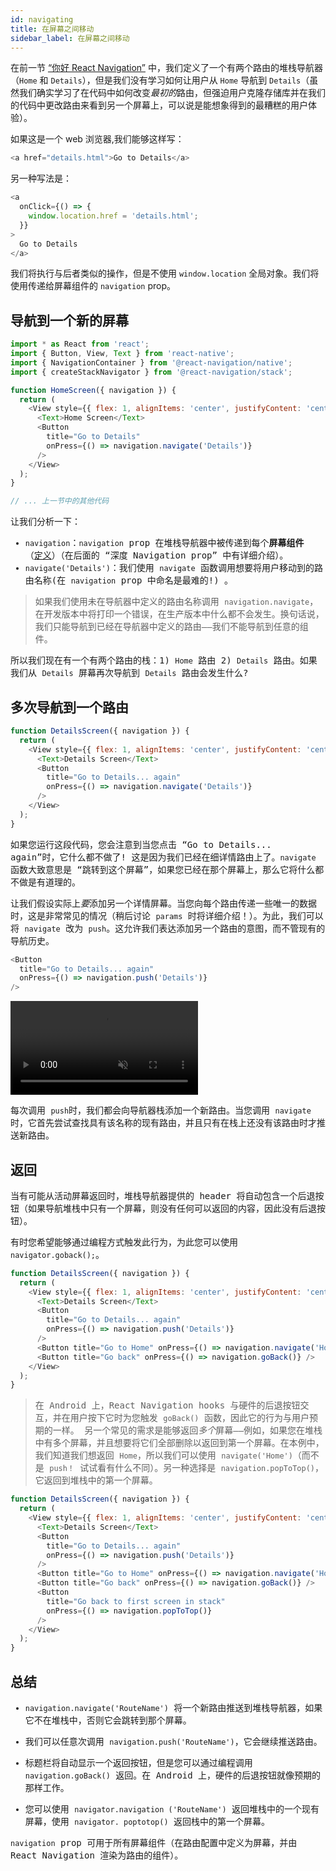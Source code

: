 ```yaml
---
id: navigating
title: 在屏幕之间移动
sidebar_label: 在屏幕之间移动
---
```


在前一节 [“你好 React Navigation”](hello-react-navigation.md) 中，我们定义了一个有两个路由的堆栈导航器（`Home` 和 `Details`），但是我们没有学习如何让用户从 `Home` 导航到 `Details`（虽然我们确实学习了在代码中如何改变*最初的*路由，但强迫用户克隆存储库并在我们的代码中更改路由来看到另一个屏幕上，可以说是能想象得到的最糟糕的用户体验）。

如果这是一个 web 浏览器,我们能够这样写：

```js
<a href="details.html">Go to Details</a>
```

另一种写法是：

```js
<a
  onClick={() => {
    window.location.href = 'details.html';
  }}
>
  Go to Details
</a>
```

我们将执行与后者类似的操作，但是不使用 `window.location` 全局对象。我们将使用传递给屏幕组件的 `navigation` prop。

## 导航到一个新的屏幕

<samp id="new-screen" />

```js
import * as React from 'react';
import { Button, View, Text } from 'react-native';
import { NavigationContainer } from '@react-navigation/native';
import { createStackNavigator } from '@react-navigation/stack';

function HomeScreen({ navigation }) {
  return (
    <View style={{ flex: 1, alignItems: 'center', justifyContent: 'center' }}>
      <Text>Home Screen</Text>
      <Button
        title="Go to Details"
        onPress={() => navigation.navigate('Details')}
      />
    </View>
  );
}

// ... 上一节中的其他代码
```

让我们分析一下：

- `navigation`：`navigation` prop 在堆栈导航器中被传递到每个**屏幕组件** （[定义](glossary-of-terms.md#screen-component屏幕组件)）（在后面的 “深度 Navigation prop” 中有详细介绍）。
- `navigate('Details')`：我们使用 `navigate` 函数调用想要将用户移动到的路由名称(在 `navigation` prop 中命名是最难的!) 。

> 如果我们使用未在导航器中定义的路由名称调用 `navigation.navigate`，在开发版本中将打印一个错误，在生产版本中什么都不会发生。换句话说，我们只能导航到已经在导航器中定义的路由——我们不能导航到任意的组件。

所以我们现在有一个有两个路由的栈：1) `Home` 路由 2) `Details` 路由。如果我们从 `Details` 屏幕再次导航到 `Details` 路由会发生什么?

## 多次导航到一个路由

<samp id="multiple-navigate" />

```js
function DetailsScreen({ navigation }) {
  return (
    <View style={{ flex: 1, alignItems: 'center', justifyContent: 'center' }}>
      <Text>Details Screen</Text>
      <Button
        title="Go to Details... again"
        onPress={() => navigation.navigate('Details')}
      />
    </View>
  );
}
```

如果您运行这段代码，您会注意到当您点击 “Go to Details... again”时，它什么都不做了! 这是因为我们已经在细详情路由上了。`navigate` 函数大致意思是 “跳转到这个屏幕”，如果您已经在那个屏幕上，那么它将什么都不做是有道理的。

让我们假设实际上*要*添加另一个详情屏幕。当您向每个路由传递一些唯一的数据时，这是非常常见的情况（稍后讨论 `params` 时将详细介绍！）。为此，我们可以将 `navigate` 改为 `push`。这允许我们表达添加另一个路由的意图，而不管现有的导航历史。

<samp id="multiple-push" />

```js
<Button
  title="Go to Details... again"
  onPress={() => navigation.push('Details')}
/>
```

<div style={{ display: 'flex', margin: '16px 0' }}>
  <video playsInline autoPlay muted loop>
    <source src="/assets/navigators/stack/stack-push.mov" />
  </video>
</div>

每次调用 `push`时，我们都会向导航器栈添加一个新路由。当您调用 `navigate` 时，它首先尝试查找具有该名称的现有路由，并且只有在栈上还没有该路由时才推送新路由。

## 返回

当有可能从活动屏幕返回时，堆栈导航器提供的 header 将自动包含一个后退按钮（如果导航堆栈中只有一个屏幕，则没有任何可以返回的内容，因此没有后退按钮）。

有时您希望能够通过编程方式触发此行为，为此您可以使用 `navigator.goback();`。

<samp id="go-back" />

```js
function DetailsScreen({ navigation }) {
  return (
    <View style={{ flex: 1, alignItems: 'center', justifyContent: 'center' }}>
      <Text>Details Screen</Text>
      <Button
        title="Go to Details... again"
        onPress={() => navigation.push('Details')}
      />
      <Button title="Go to Home" onPress={() => navigation.navigate('Home')} />
      <Button title="Go back" onPress={() => navigation.goBack()} />
    </View>
  );
}
```

> 在 Android 上，React Navigation hooks 与硬件的后退按钮交互，并在用户按下它时为您触发 `goBack()` 函数，因此它的行为与用户预期的一样。
另一个常见的需求是能够返回*多个*屏幕——例如，如果您在堆栈中有多个屏幕，并且想要将它们全部删除以返回到第一个屏幕。在本例中，我们知道我们想返回 `Home`，所以我们可以使用 `navigate('Home')`（而不是 `push！` 试试看有什么不同）。另一种选择是 `navigation.popToTop()`，它返回到堆栈中的第一个屏幕。

<samp id="pop-to-top" />

```js
function DetailsScreen({ navigation }) {
  return (
    <View style={{ flex: 1, alignItems: 'center', justifyContent: 'center' }}>
      <Text>Details Screen</Text>
      <Button
        title="Go to Details... again"
        onPress={() => navigation.push('Details')}
      />
      <Button title="Go to Home" onPress={() => navigation.navigate('Home')} />
      <Button title="Go back" onPress={() => navigation.goBack()} />
      <Button
        title="Go back to first screen in stack"
        onPress={() => navigation.popToTop()}
      />
    </View>
  );
}
```

## 总结

- `navigation.navigate('RouteName')` 将一个新路由推送到堆栈导航器，如果它不在堆栈中，否则它会跳转到那个屏幕。

- 我们可以任意次调用 `navigation.push('RouteName')`，它会继续推送路由。

- 标题栏将自动显示一个返回按钮，但是您可以通过编程调用 `navigation.goBack()` 返回。在 Android 上，硬件的后退按钮就像预期的那样工作。

- 您可以使用 `navigator.navigation ('RouteName')` 返回堆栈中的一个现有屏幕，使用 `navigator. poptotop()` 返回栈中的第一个屏幕。

`navigation` prop 可用于所有屏幕组件（在路由配置中定义为屏幕，并由 React Navigation 渲染为路由的组件）。